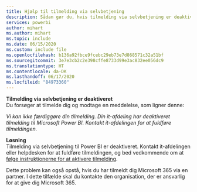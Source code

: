 ```yaml
---
title: Hjælp til tilmelding via selvbetjening
description: Sådan gør du, hvis tilmelding via selvbetjening er deaktiveret
services: powerbi
author: mihart
ms.author: mihart
ms.topic: include
ms.date: 06/15/2020
ms.custom: include file
ms.openlocfilehash: b136a92fbce9fcebc29eb73e7d868571c32a51bf
ms.sourcegitcommit: 3e7e3cb2c2e398cffe8733d99e3ac832ee056dc9
ms.translationtype: HT
ms.contentlocale: da-DK
ms.lasthandoff: 06/17/2020
ms.locfileid: "84973360"
---
```

**Tilmelding via selvbetjening er deaktiveret**    
Du forsøger at tilmelde dig og modtage en meddelelse, som ligner denne: 

*Vi kan ikke færdiggøre din tilmelding. Din it-afdeling har deaktiveret tilmelding til Microsoft Power BI. Kontakt it-afdelingen for at fuldføre tilmeldingen.* 

**Løsning**    
Tilmelding via selvbetjening til Power BI er deaktiveret. Kontakt it-afdelingen eller helpdesken for at fuldføre tilmeldingen, og bed vedkommende om at [følge instruktionerne for at aktivere tilmelding](../admin/service-admin-disable-self-service.md). 

Dette problem kan også opstå, hvis du har tilmeldt dig Microsoft 365 via en partner. I dette tilfælde skal du kontakte den organisation, der er ansvarlig for at give dig Microsoft 365. 